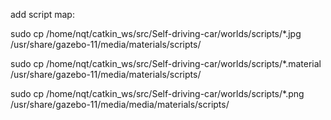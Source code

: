 add script map:

sudo cp /home/nqt/catkin_ws/src/Self-driving-car/worlds/scripts/*.jpg /usr/share/gazebo-11/media/materials/scripts/

 sudo cp /home/nqt/catkin_ws/src/Self-driving-car/worlds/scripts/*.material /usr/share/gazebo-11/media/materials/scripts/

sudo cp /home/nqt/catkin_ws/src/Self-driving-car/worlds/scripts/*.png /usr/share/gazebo-11/media/media/materials/scripts/


